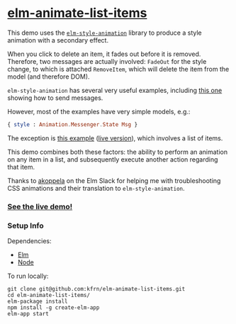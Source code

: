 # [elm-animate-list-items](https://kfrn.github.io/elm-animate-list-items)

This demo uses the [`elm-style-animation`](http://package.elm-lang.org/packages/mdgriffith/elm-style-animation/latest) library to produce a style animation with a secondary effect.

When you click to delete an item, it fades out before it is removed. Therefore, two messages are actually involved: `FadeOut` for the style change, to which is attached `RemoveItem`, which will delete the item from the model (and therefore DOM).

`elm-style-animation` has several very useful examples, including [this one](https://github.com/mdgriffith/elm-style-animation/blob/master/examples/SimpleSendMsg.elm) showing how to send messages.

However, most of the examples have very simple models, e.g.:
```elm
{ style : Animation.Messenger.State Msg }
```
The exception is [this example](https://github.com/mdgriffith/elm-style-animation/blob/master/examples/Showcase.elm) ([live version](https://mdgriffith.github.io/elm-style-animation/3.0.0/Showcase.html)), which involves a list of items.

This demo combines both these factors: the ability to perform an animation on any item in a list, and subsequently execute another action regarding that item.

Thanks to [akoppela](https://github.com/akoppela) on the Elm Slack for helping me with troubleshooting CSS animations and their translation to `elm-style-animation`.

### [See the live demo!](https://kfrn.github.io/elm-animate-list-items)

### Setup Info

Dependencies:
* [Elm](https://guide.elm-lang.org/install.html)
* [Node](https://nodejs.org/en/download/)

To run locally:
```
git clone git@github.com:kfrn/elm-animate-list-items.git
cd elm-animate-list-items/
elm-package install
npm install -g create-elm-app
elm-app start
```

<!-- To deploy to github pages:
```
elm-app build
gh-pages -d build
```
-->
